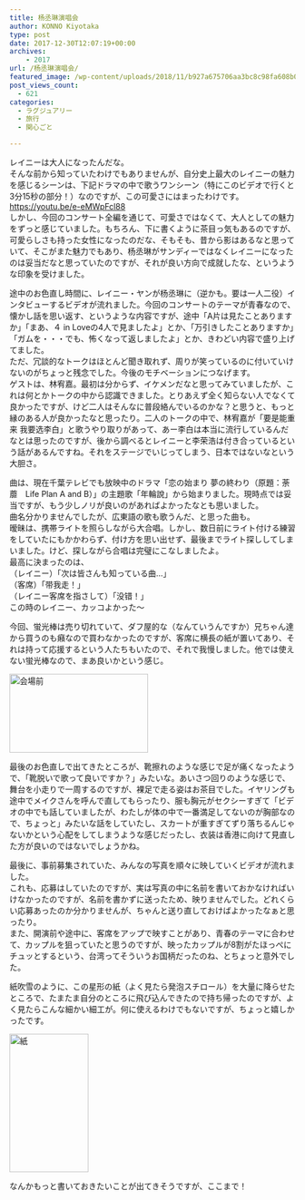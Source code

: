 ```yaml
---
title: 杨丞琳演唱会
author: KONNO Kiyotaka
type: post
date: 2017-12-30T12:07:19+00:00
archives:
    - 2017
url: /杨丞琳演唱会/
featured_image: /wp-content/uploads/2018/11/b927a675706aa3bc8c98fa608b045b35-300x300.jpg
post_views_count:
  - 621
categories:
  - ラグジュアリー
  - 旅行
  - 関心ごと

---
```

レイニーは大人になったんだな。  
そんな前から知っていたわけでもありませんが、自分史上最大のレイニーの魅力を感じるシーンは、下記ドラマの中で歌うワンシーン（特にこのビデオで行くと3分15秒の部分！）なのですが、この可愛さにはまったわけです。  
<a href="https://youtu.be/e-eMWpFcl88" target="_blank">https://youtu.be/e-eMWpFcl88</a>  
しかし、今回のコンサート全編を通じて、可愛さではなくて、大人としての魅力をずっと感じていました。もちろん、下に書くように茶目っ気もあるのですが、可愛らしさも持った女性になったのだな、そもそも、昔から影はあるなと思っていて、そこがまた魅力でもあり、杨丞琳がサンディーではなくレイニーになったのは妥当だなと思っていたのですが、それが良い方向で成就したな、というような印象を受けました。

途中のお色直し時間に、レイニー・ヤンが杨丞琳に（逆かも。要は一人二役）インタビューするビデオが流れました。今回のコンサートのテーマが青春なので、懐かし話を思い返す、というような内容ですが、途中「A片は見たことありますか」「まあ、４ in Loveの4人で見ましたよ」とか、「万引きしたことありますか」「ガムを・・・でも、怖くなって返しましたよ」とか、きわどい内容で盛り上げてました。  
ただ、冗談的なトークはほとんど聞き取れず、周りが笑っているのに付いていけないのがちょっと残念でした。今後のモチベーションにつなげます。  
ゲストは、林宥嘉。最初は分からず、イケメンだなと思ってみていましたが、これは何とかトークの中から認識できました。とりあえず全く知らない人でなくて良かったですが、けど二人はそんなに普段絡んでいるのかな？と思うと、もっと縁のある人が良かったなと思ったり。二人のトークの中で、林宥嘉が「要是能重来 我要选李白」と歌うやり取りがあって、あー李白は本当に流行しているんだなとは思ったのですが、後から調べるとレイニーと李荣浩は付き合っているという話があるんですね。それをステージでいじってしまう、日本ではないなという大胆さ。

曲は、現在千葉テレビでも放映中のドラマ「恋の始まり 夢の終わり（原題：荼蘼　Life Plan A and B）」の主題歌「年輪說」から始まりました。現時点では妥当ですが、もう少しノリが良いのがあればよかったなとも思いました。  
曲名分かりませんでしたが、広東語の歌も歌うんだ、と思った曲も。  
暧昧は、携帯ライトを照らしながら大合唱。しかし、数日前にライト付ける練習をしていたにもかかわらず、付け方を思い出せず、最後までライト探ししてしまいました。けど、探しながら合唱は完璧にこなしましたよ。  
最高に決まったのは、  
（レイニー）「次は皆さんも知っている曲…」  
（客席）「带我走！」  
（レイニー客席を指さして）「没错！」  
この時のレイニー、カッコよかった～

今回、蛍光棒は売り切れていて、ダフ屋的な（なんていうんですか）兄ちゃん達から買うのも癪なので買わなかったのですが、客席に横長の紙が置いてあり、それは持って応援するという人たちもいたので、それで我慢しました。他では使えない蛍光棒なので、まあ良いかという感じ。

[<img width="244" height="139" title="会場前" style="display: inline; background-image: none;" alt="会場前" src="https://i0.wp.com/www.programmers-office.ml/wp-content/uploads/2017/12/aef6a09a576d108e90103d18aa5108ce.jpg?resize=244%2C139&#038;ssl=1" border="0" data-recalc-dims="1" />][1]

最後のお色直しで出てきたところが、靴擦れのような感じで足が痛くなったようで、「靴脱いで歌って良いですか？」みたいな。あいさつ回りのような感じで、舞台を小走りで一周するのですが、裸足で走る姿はお茶目でした。イヤリングも途中でメイクさんを呼んで直してもらったり、服も胸元がセクシーすぎて「ビデオの中でも話していましたが、わたしが体の中で一番満足してないのが胸部なので、ちょっと」みたいな話をしていたし、スカートが重すぎてずり落ちるんじゃないかという心配をしてしまうような感じだったし、衣装は香港に向けて見直した方が良いのではないでしょうかね。

最後に、事前募集されていた、みんなの写真を順々に映していくビデオが流れました。  
これも、応募はしていたのですが、実は写真の中に名前を書いておかなければいけなかったのですが、名前を書かずに送ったため、映りませんでした。どれくらい応募あったのか分かりませんが、ちゃんと送り直しておけばよかったなぁと思ったり。  
また、開演前や途中に、客席をアップで映すことがあり、青春のテーマに合わせて、カップルを狙っていたと思うのですが、映ったカップルが8割がたほっぺにチュッとするという、台湾ってそういうお国柄だったのね、とちょっと意外でした。

紙吹雪のように、この星形の紙（よく見たら発泡スチロール）を大量に降らせたところで、たまたま自分のところに飛び込んできたので持ち帰ったのですが、よく見たらこんな細かい細工が。何に使えるわけでもないですが、ちょっと嬉しかったです。

[<img width="139" height="244" title="紙" style="display: inline; background-image: none;" alt="紙" src="https://i0.wp.com/www.programmers-office.ml/wp-content/uploads/2017/12/638260d53e8ebd8270693720f2ae4d20.jpg?resize=139%2C244&#038;ssl=1" border="0" data-recalc-dims="1" />][2]

なんかもっと書いておきたいことが出てきそうですが、ここまで！

 [1]: https://i1.wp.com/www.programmers-office.ml/wp-content/uploads/2017/12/96093a0c7130b82d72a1791e368460ed.jpg?ssl=1
 [2]: https://i2.wp.com/www.programmers-office.ml/wp-content/uploads/2017/12/b9ebead76005411544b4d7c80e4e09b2.jpg?ssl=1
